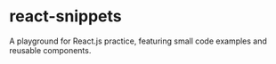 # react-snippets
A playground for React.js practice, featuring small code examples and reusable components.
